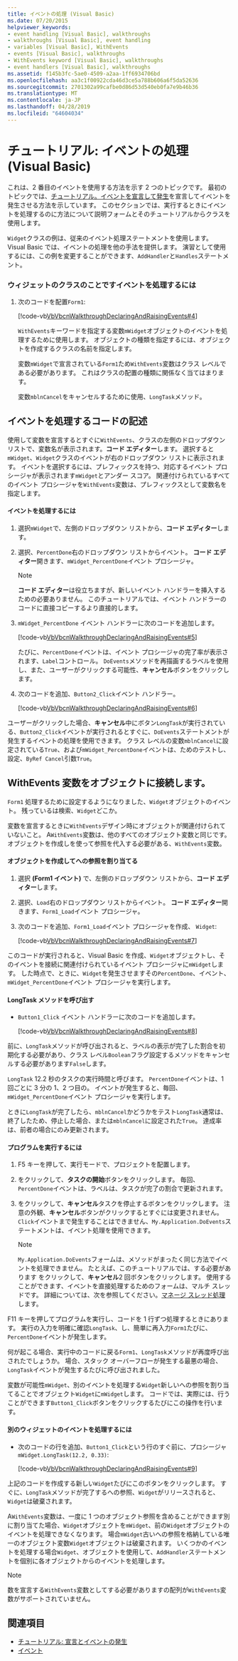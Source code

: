 ```yaml
---
title: イベントの処理 (Visual Basic)
ms.date: 07/20/2015
helpviewer_keywords:
- event handling [Visual Basic], walkthroughs
- walkthroughs [Visual Basic], event handling
- variables [Visual Basic], WithEvents
- events [Visual Basic], walkthroughs
- WithEvents keyword [Visual Basic], walkthroughs
- event handlers [Visual Basic], walkthroughs
ms.assetid: f145b3fc-5ae0-4509-a2aa-1ff6934706bd
ms.openlocfilehash: aa3c1f00922cda46d3ce5a788b606a6f5da52636
ms.sourcegitcommit: 2701302a99cafbe0d86d53d540eb0fa7e9b46b36
ms.translationtype: MT
ms.contentlocale: ja-JP
ms.lasthandoff: 04/28/2019
ms.locfileid: "64604034"
---
```

# <a name="walkthrough-handling-events-visual-basic"></a>チュートリアル: イベントの処理 (Visual Basic)
これは、2 番目のイベントを使用する方法を示す 2 つのトピックです。 最初のトピックでは、[チュートリアル。イベントを宣言して発生](../../../../visual-basic/programming-guide/language-features/events/walkthrough-declaring-and-raising-events.md)を宣言してイベントを発生させる方法を示しています。 このセクションでは、実行するときにイベントを処理するのに方法について説明フォームとそのチュートリアルからクラスを使用します。  
  
 `Widget`クラスの例は、従来のイベント処理ステートメントを使用します。 Visual Basic では、イベントの処理を他の手法を提供します。 演習として使用するには、この例を変更することができます、`AddHandler`と`Handles`ステートメント。  
  
### <a name="to-handle-the-percentdone-event-of-the-widget-class"></a>ウィジェットのクラスのことですイベントを処理するには  
  
1. 次のコードを配置`Form1`:  
  
     [!code-vb[VbVbcnWalkthroughDeclaringAndRaisingEvents#4](~/samples/snippets/visualbasic/VS_Snippets_VBCSharp/VbVbcnWalkthroughDeclaringAndRaisingEvents/VB/Form1.vb#4)]  
  
     `WithEvents`キーワードを指定する変数`mWidget`オブジェクトのイベントを処理するために使用します。 オブジェクトの種類を指定するには、オブジェクトを作成するクラスの名前を指定します。  
  
     変数`mWidget`で宣言されている`Form1`ため`WithEvents`変数はクラス レベルである必要があります。 これはクラスの配置の種類に関係なく当てはまります。  
  
     変数`mblnCancel`をキャンセルするために使用、`LongTask`メソッド。  
  
## <a name="writing-code-to-handle-an-event"></a>イベントを処理するコードの記述  
 使用して変数を宣言するとすぐに`WithEvents`、クラスの左側のドロップダウン リストで、変数名が表示されます。**コード エディター**します。 選択すると`mWidget`、`Widget`クラスのイベントが右のドロップダウン リストに表示されます。 イベントを選択するには、プレフィックスを持つ、対応するイベント プロシージャが表示されます`mWidget`とアンダー スコア。 関連付けられているすべてのイベント プロシージャを`WithEvents`変数は、プレフィックスとして変数名を指定します。  
  
#### <a name="to-handle-an-event"></a>イベントを処理するには  
  
1. 選択`mWidget`で、左側のドロップダウン リストから、**コード エディター**します。  
  
2. 選択、`PercentDone`右のドロップダウン リストからイベント。 **コード エディター**開きます、`mWidget_PercentDone`イベント プロシージャ。  
  
    > [!NOTE]
    >  **コード エディター**は役立ちますが、新しいイベント ハンドラーを挿入するための必要ありません。 このチュートリアルでは、イベント ハンドラーのコードに直接コピーするより直接的します。  
  
3. `mWidget_PercentDone` イベント ハンドラーに次のコードを追加します。  
  
     [!code-vb[VbVbcnWalkthroughDeclaringAndRaisingEvents#5](~/samples/snippets/visualbasic/VS_Snippets_VBCSharp/VbVbcnWalkthroughDeclaringAndRaisingEvents/VB/Form1.vb#5)]  
  
     たびに、`PercentDone`イベントは、イベント プロシージャの完了率が表示されます、`Label`コントロール。 `DoEvents`メソッドを再描画するラベルを使用し、また、ユーザーがクリックする可能性、**キャンセル**ボタンをクリックします。  
  
4. 次のコードを追加、`Button2_Click`イベント ハンドラー。  
  
     [!code-vb[VbVbcnWalkthroughDeclaringAndRaisingEvents#6](~/samples/snippets/visualbasic/VS_Snippets_VBCSharp/VbVbcnWalkthroughDeclaringAndRaisingEvents/VB/Form1.vb#6)]  
  
 ユーザーがクリックした場合、**キャンセル**中にボタン`LongTask`が実行されている、`Button2_Click`イベントが実行されるとすぐに、`DoEvents`ステートメントが発生するイベントの処理を使用できます。 クラス レベルの変数`mblnCancel`に設定されている`True`、および`mWidget_PercentDone`イベントは、ためのテストし、設定、`ByRef Cancel`引数`True`。  
  
## <a name="connecting-a-withevents-variable-to-an-object"></a>WithEvents 変数をオブジェクトに接続します。  
 `Form1` 処理するために設定するようになりました、`Widget`オブジェクトのイベント。 残っているは検索、`Widget`どこか。  
  
 変数を宣言するときに`WithEvents`デザイン時にオブジェクトが関連付けられていないこと。 A`WithEvents`変数は、他のすべてのオブジェクト変数と同じです。 オブジェクトを作成しを使って参照を代入する必要がある、`WithEvents`変数。  
  
#### <a name="to-create-an-object-and-assign-a-reference-to-it"></a>オブジェクトを作成してへの参照を割り当てる  
  
1. 選択 **(Form1 イベント)** で、左側のドロップダウン リストから、**コード エディター**します。  
  
2. 選択、`Load`右のドロップダウン リストからイベント。 **コード エディター**開きます、`Form1_Load`イベント プロシージャ。  
  
3. 次のコードを追加、`Form1_Load`イベント プロシージャを作成、 `Widget`:  
  
     [!code-vb[VbVbcnWalkthroughDeclaringAndRaisingEvents#7](~/samples/snippets/visualbasic/VS_Snippets_VBCSharp/VbVbcnWalkthroughDeclaringAndRaisingEvents/VB/Form1.vb#7)]  
  
 このコードが実行されると、Visual Basic を作成、`Widget`オブジェクトし、そのイベントを接続に関連付けられているイベント プロシージャに`mWidget`します。 した時点で、ときに、`Widget`を発生させますその`PercentDone`、イベント、`mWidget_PercentDone`イベント プロシージャを実行します。  
  
#### <a name="to-call-the-longtask-method"></a>LongTask メソッドを呼び出す  
  
- `Button1_Click` イベント ハンドラーに次のコードを追加します。  
  
     [!code-vb[VbVbcnWalkthroughDeclaringAndRaisingEvents#8](~/samples/snippets/visualbasic/VS_Snippets_VBCSharp/VbVbcnWalkthroughDeclaringAndRaisingEvents/VB/Form1.vb#8)]  
  
 前に、`LongTask`メソッドが呼び出されると、ラベルの表示が完了した割合を初期化する必要があり、クラス レベル`Boolean`フラグ設定するメソッドをキャンセルする必要があります`False`します。  
  
 `LongTask` 12.2 秒のタスクの実行時間と呼びます。 `PercentDone`イベントは、1 回ごとに 3 分の 1、2 つ目の。 イベントが発生すると、毎回、`mWidget_PercentDone`イベント プロシージャを実行します。  
  
 ときに`LongTask`が完了したら、`mblnCancel`かどうかをテスト`LongTask`通常は、終了したため、停止した場合、または`mblnCancel`に設定された`True`。 達成率は、前者の場合にのみ更新されます。  
  
#### <a name="to-run-the-program"></a>プログラムを実行するには  
  
1. F5 キーを押して、実行モードで、プロジェクトを配置します。  
  
2. をクリックして、**タスクの開始**ボタンをクリックします。 毎回、`PercentDone`イベントは、ラベルは、タスクが完了の割合で更新されます。  
  
3. をクリックして、**キャンセル**タスクを停止するボタンをクリックします。 注意の外観、**キャンセル**ボタンがクリックするとすぐには変更されません。 `Click`イベントまで発生することはできません、`My.Application.DoEvents`ステートメントは、イベント処理を使用できます。  
  
    > [!NOTE]
    >  `My.Application.DoEvents`フォームは、メソッドがまったく同じ方法でイベントを処理できません。 たとえば、このチュートリアルでは、する必要があります をクリックして、**キャンセル**2 回ボタンをクリックします。 使用することができます、イベントを直接処理するためのフォームは、マルチ スレッドです。 詳細については、次を参照してください。[マネージ スレッド処理](../../../../standard/threading/index.md)します。
  
 F11 キーを押してプログラムを実行し、コードを 1 行ずつ処理するときにあります。 実行の入力を明確に確認`LongTask`、し、簡単に再入力`Form1`たびに、`PercentDone`イベントが発生します。  
  
 何が起こる場合、実行中のコードに戻る`Form1`、`LongTask`メソッドが再度呼び出されたでしょうか。 場合、スタック オーバーフローが発生する最悪の場合、`LongTask`イベントが発生するたびに呼び出されました。  
  
 変数が可能性`mWidget`、別のイベントを処理する`Widget`新しいへの参照を割り当てることでオブジェクト`Widget`に`mWidget`します。 コードでは、実際には、行うことができます`Button1_Click`ボタンをクリックするたびにこの操作を行います。  
  
#### <a name="to-handle-events-for-a-different-widget"></a>別のウィジェットのイベントを処理するには  
  
- 次のコードの行を追加、`Button1_Click`という行のすぐ前に、プロシージャ`mWidget.LongTask(12.2, 0.33)`:  
  
     [!code-vb[VbVbcnWalkthroughDeclaringAndRaisingEvents#9](~/samples/snippets/visualbasic/VS_Snippets_VBCSharp/VbVbcnWalkthroughDeclaringAndRaisingEvents/VB/Form1.vb#9)]  
  
 上記のコードを作成する新しい`Widget`たびにこのボタンをクリックします。 すぐに、`LongTask`メソッドが完了するへの参照、`Widget`がリリースされると、`Widget`は破棄されます。  
  
 A`WithEvents`変数は、一度に 1 つのオブジェクト参照を含めることができます別に割り当てた場合、`Widget`オブジェクトを`mWidget`、前の`Widget`オブジェクトのイベントを処理できなくなります。 場合`mWidget`古いへの参照を格納している唯一のオブジェクト変数`Widget`オブジェクトは破棄されます。 いくつかのイベントを処理する場合`Widget`、オブジェクトを使用して、`AddHandler`ステートメントを個別に各オブジェクトからのイベントを処理します。  
  
> [!NOTE]
>  数を宣言する`WithEvents`変数としてする必要がありますの配列が`WithEvents`変数がサポートされていません。  
  
## <a name="see-also"></a>関連項目

- [チュートリアル: 宣言とイベントの発生](../../../../visual-basic/programming-guide/language-features/events/walkthrough-declaring-and-raising-events.md)
- [イベント](../../../../visual-basic/programming-guide/language-features/events/index.md)
